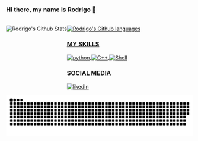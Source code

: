 ### Hi there, my name is Rodrigo 👋
<br/>
<div style="display: inline_block">
  <a href="https://milancalegari.github.io/" target="_blank">
  <img height="180em" align="left" alt="Rodrigo's Github Stats" src="https://github-readme-stats.vercel.app/api?username=MilanCalegari&show_icons=true&theme=blue-green&include_all_commits=true" />
  <img height="180em" alt="Rodrigo's Github languages" src="https://github-readme-stats.vercel.app/api/top-langs/?username=MilanCalegari&layout=compact&theme=blue-green"/>
</div>
  <h3>MY SKILLS</h3>
<div style="display: inline_block">
  <img align="center" alt="python" src="https://img.shields.io/badge/Python-3776AB?style=for-the-badge&logo=python&logoColor=white&labelColor=00599c&color=00599c"/>
  <img align="center" alt="C++" src="https://img.shields.io/badge/C%2B%2B-00599C?style=for-the-badge&logo=c%2B%2B&logoColor=white"/>
  <img align="center" alt="Shell" src="https://img.shields.io/badge/Shell_Script-121011?style=for-the-badge&logo=gnu-bash&logoColor=white&labelColor=00599c&color=00599c"/>

</div>
  <h3>SOCIAL MEDIA</h3>
<div style="display: inline_block">
   <a href="https://www.linkedin.com/in/rodrigomcalegari/"><img align="center" alt="likedIn" src="https://img.shields.io/badge/LinkedIn-0077B5?style=for-the-badge&logo=linkedin&logoColor=white"/></a>
</div>

![Snake animation](https://github.com/MilanCalegari/MilanCalegari/blob/output/github-contribution-grid-snake.svg)
